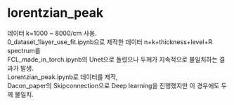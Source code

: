 # lorentzian_peak

데이터 k=1000 ~ 8000/cm 사용.   
0_dataset_1layer_use_fit.ipynb으로 제작한 데이터 n+k+thickness+level+R spectrum를    
FCL_made_in_torch.ipynb의 Unet으로 돌렸으나 두께가 지속적으로 불일치하는 결과가 발생.   
Lorentzian_peak.ipynb로 데이터를 제작,   
Dacon_paper의 Skipconnection으로 Deep learning을 진행했지만 이 경우에도 두께 불일치.   
